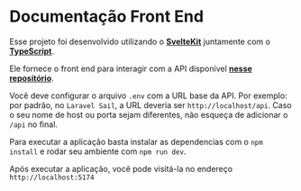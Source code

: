 # Documentação Front End

Esse projeto foi desenvolvido utilizando o [**SvelteKit**](https://kit.svelte.dev) juntamente com o [**TypeScript**](https://www.typescriptlang.org/).

Ele fornece o front end para interagir com a API disponível [**nesse repositório**](https://github.com/lucasvmds/testdc-api).

Você deve configurar o arquivo `.env` com a URL base da API. Por exemplo: por padrão, no `Laravel Sail`, a URL deveria ser `http://localhost/api`. Caso o seu nome de host ou porta sejam diferentes, não esqueça de adicionar o `/api` no final.

Para executar a aplicação basta instalar as dependencias com o `npm install` e rodar seu ambiente com `npm run dev`.

Após executar a aplicação, você pode visitá-la no endereço `http://localhost:5174`
